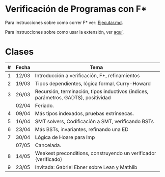 Verificación de Programas con F\*
=================================

Para instrucciones sobre como correr F* ver: [Ejecutar.md](./Ejecutar.md).

Para instrucciones sobre como usar la extensión, ver [aquí](https://github.com/FStarLang/fstar-vscode-assistant?tab=readme-ov-file#basic-navigation).

Clases
======

| # |  Fecha     | Tema                        |
|---|------------|-----------------------------|
| 1 | 12/03 | Introducción a verificación, F*, refinamientos
| 2 | 19/03 | Tipos dependientes, lógica formal, Curry-Howard
| 3 | 26/03 | Recursión, terminación, tipos inductivos (índices, parámetros, GADTS), positividad
|   | 02/04 | Feriado. 
| 4 | 09/04 | Más tipos indexados, pruebas extrínsecas.
| 5 | 16/04 | SMT solvers, Codificación a SMT, verificando BSTs
| 6 | 23/04 | Más BSTs, invariantes, refinando una ED
| 7 | 30/04 | Lógica de Hoare para Imp
|   | 07/05 | Cancelada.
| 8 | 14/05 | Weakest preconditions, construyendo un verificador (verificado)
| 9 | 23/05 | Invitada: Gabriel Ebner sobre Lean y Mathlib
